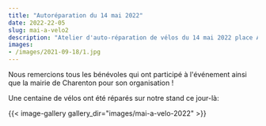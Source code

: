 ```yaml
---
title: "Autoréparation du 14 mai 2022"
date: 2022-22-05
slug: mai-a-velo2
description: "Atelier d'auto-réparation de vélos du 14 mai 2022 place Aristide Briand à Charenton-le-Pont"
images:
- /images/2021-09-18/1.jpg
---
```


Nous remercions tous les bénévoles qui ont participé à l'événement ainsi que la mairie de Charenton pour son organisation !

Une centaine de vélos ont été réparés sur notre stand ce jour-là:

{{< image-gallery gallery_dir="images/mai-a-velo-2022" >}}
